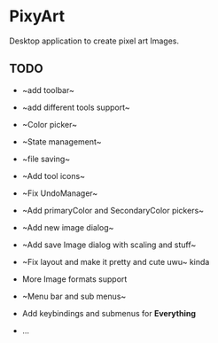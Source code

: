 # PixyArt

Desktop application to create pixel art Images. 


## TODO


-	~add toolbar~

-	~add different tools support~

-	~Color picker~

-	~State management~

-	~file saving~

-	~Add tool icons~

-	~Fix UndoManager~

-	~Add primaryColor and SecondaryColor pickers~

-	~Add new image dialog~

-	~Add save Image dialog with scaling and stuff~

-	~Fix layout and make it pretty and cute uwu~ kinda

-	More Image formats support

-	~Menu bar and sub menus~

-	Add keybindings and submenus for **Everything**

-	...